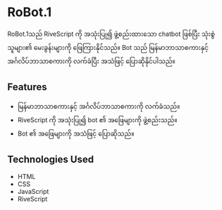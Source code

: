 # RoBot.1

RoBot.1သည် RiveScript ကို အသုံးပြု၍ ဖွဲ့စည်းထားသော chatbot ဖြစ်ပြီး သုံးစွဲသူများ၏ မေးခွန်းများကို ဖြေကြားနိုင်သည်။ Bot သည် မြန်မာဘာသာစကားနှင့် အင်္ဂလိပ်ဘာသာစကားကို လက်ခံပြီး အသံဖြင့် ပြောဆိုနိုင်ပါသည်။

## Features

- မြန်မာဘာသာစကားနှင့် အင်္ဂလိပ်ဘာသာစကားကို လက်ခံသည်။
- RiveScript ကို အသုံးပြု၍ bot ၏ အဖြေများကို ဖွဲ့စည်းသည်။
- Bot ၏ အဖြေများကို အသံဖြင့် ပြောဆိုသည်။

## Technologies Used

- HTML
- CSS
- JavaScript
- RiveScript

